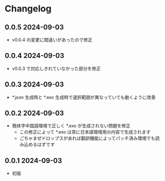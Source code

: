 # Changelog

## 0.0.5 2024-09-03

- v0.0.4 の変更に間違いがあったので修正

## 0.0.4 2024-09-03

- v0.0.3 で対応しきれていなかった部分を修正

## 0.0.3 2024-09-03

- *.json 生成時と *.exo 生成時で選択範囲が異なっていても動くように改善

## 0.0.2 2024-09-03

- 簡体字中国語環境で正しく *.exo が生成されない問題を修正
  - この修正によって *.exo は常に日本語環境用の内容で生成されます
  - ごちゃまぜドロップスがあれば翻訳機能によってパッチ済み環境でも読み込めるはずです

## 0.0.1 2024-09-03

- 初版
